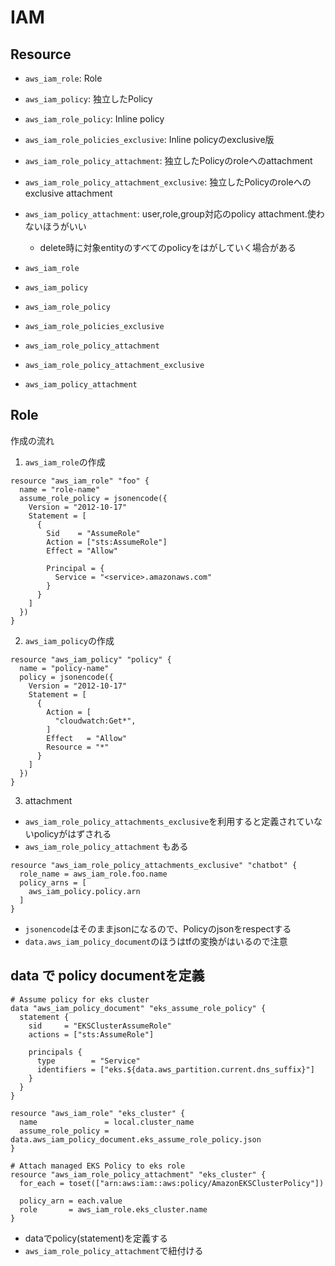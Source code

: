 # IAM

## Resource

* `aws_iam_role`: Role
* `aws_iam_policy`: 独立したPolicy
* `aws_iam_role_policy`: Inline policy
* `aws_iam_role_policies_exclusive`: Inline policyのexclusive版
* `aws_iam_role_policy_attachment`: 独立したPolicyのroleへのattachment
* `aws_iam_role_policy_attachment_exclusive`: 独立したPolicyのroleへのexclusive attachment
* `aws_iam_policy_attachment`: user,role,group対応のpolicy attachment.使わないほうがいい
  * delete時に対象entityのすべてのpolicyをはがしていく場合がある

* `aws_iam_role`
* `aws_iam_policy`
* `aws_iam_role_policy`
* `aws_iam_role_policies_exclusive`
* `aws_iam_role_policy_attachment`
* `aws_iam_role_policy_attachment_exclusive`
* `aws_iam_policy_attachment`
## Role

作成の流れ

1. `aws_iam_role`の作成

```hcl
resource "aws_iam_role" "foo" {
  name = "role-name"
  assume_role_policy = jsonencode({
    Version = "2012-10-17"
    Statement = [
      {
        Sid    = "AssumeRole"
        Action = ["sts:AssumeRole"]
        Effect = "Allow"

        Principal = {
          Service = "<service>.amazonaws.com"
        }
      }
    ]
  })
}
```

2. `aws_iam_policy`の作成

```hcl
resource "aws_iam_policy" "policy" {
  name = "policy-name"
  policy = jsonencode({
    Version = "2012-10-17"
    Statement = [
      {
        Action = [
          "cloudwatch:Get*",
        ]
        Effect   = "Allow"
        Resource = "*"
      }
    ]
  })
}
```

3. attachment
  * `aws_iam_role_policy_attachments_exclusive`を利用すると定義されていないpolicyがはずされる
  * `aws_iam_role_policy_attachment` もある

```hcl
resource "aws_iam_role_policy_attachments_exclusive" "chatbot" {
  role_name = aws_iam_role.foo.name
  policy_arns = [
    aws_iam_policy.policy.arn
  ]
}
```

* `jsonencode`はそのままjsonになるので、Policyのjsonをrespectする
* `data.aws_iam_policy_document`のほうはtfの変換がはいるので注意

## data で policy documentを定義

```hcl
# Assume policy for eks cluster
data "aws_iam_policy_document" "eks_assume_role_policy" {
  statement {
    sid     = "EKSClusterAssumeRole"
    actions = ["sts:AssumeRole"]

    principals {
      type        = "Service"
      identifiers = ["eks.${data.aws_partition.current.dns_suffix}"]
    }
  }
}

resource "aws_iam_role" "eks_cluster" {
  name               = local.cluster_name
  assume_role_policy = data.aws_iam_policy_document.eks_assume_role_policy.json
}

# Attach managed EKS Policy to eks role
resource "aws_iam_role_policy_attachment" "eks_cluster" {
  for_each = toset(["arn:aws:iam::aws:policy/AmazonEKSClusterPolicy"])

  policy_arn = each.value
  role       = aws_iam_role.eks_cluster.name
}
```

* dataでpolicy(statement)を定義する
* `aws_iam_role_policy_attachment`で紐付ける

